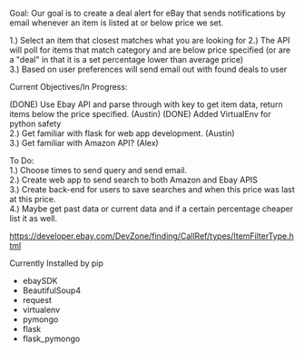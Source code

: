 Goal:
Our goal is to create a deal alert for eBay that sends notifications by email whenever an item 
is listed at or below price we set.

1.) Select an item that closest matches what you are looking for 
2.) The API will poll for items that match category and are below price specified (or are a "deal"
in that it is a set percentage lower than average price)  
3.) Based on user preferences will send email out with found deals to user 


Current Objectives/In Progress:  

(DONE) Use Ebay API and parse through with key to get item data, return items below the price specified. (Austin) 
(DONE) Added VirtualEnv for python safety  
2.) Get familiar with flask for web app development. (Austin)  
3.) Get familiar with Amazon API? (Alex)  


To Do:  
1.) Choose times to send query and send email.  
2.) Create web app to send search to both Amazon and Ebay APIS  
3.) Create back-end for users to save searches and when this price was last at this price.  
4.) Maybe get past data or current data and if a certain percentage cheaper list it as well.  

https://developer.ebay.com/DevZone/finding/CallRef/types/ItemFilterType.html  

Currently Installed by pip  

- ebaySDK  
- BeautifulSoup4  
- request  
- virtualenv  
- pymongo  
- flask  
- flask_pymongo